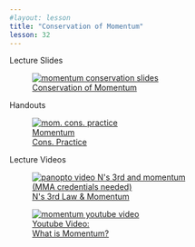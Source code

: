 ```yaml
---
#layout: lesson
title: "Conservation of Momentum"
lesson: 32
---
```


<div class="heading3"> Lecture Slides </div>

<div class="thumb_container">

  <a href="https://drive.google.com/file/d/1ISAQLAjrK2u6_wtKUHqjZO2ip1r0Cn4a/view" target="_blank">
    <figure class="thumblink">
      <img class="thumblink-img" src="{{site.baseurl}}/images/thumbs/L32.png" alt="momentum conservation slides" >
      <figcaption class="thumblink-caption"> Conservation of Momentum </figcaption>
    </figure>
  </a>

</div>


<div class="heading3">
  Handouts
</div>

<div class="thumb_container">

  <a href="{{site.baseurl}}/handouts/h32_Momentum.pdf" target="_blank">
    <figure class="thumblink">
      <img class="thumblink-img-portrait" src="{{site.baseurl}}/images/thumbs/H32.png" alt="mom. cons. practice" >
      <figcaption class="thumblink-caption"> Momentum <br> Cons. Practice </figcaption>
    </figure>
  </a>

</div>


<div class="heading3">
  Lecture Videos
</div>

<div class="thumb_container">

  <a href="https://mma.hosted.panopto.com/Panopto/Pages/Viewer.aspx?id=293aa764-69fc-48b6-9332-ad1a0122938e" target="_blank">
    <figure class="thumblink">
      <img class="thumblink-img"
    src="{{site.baseurl}}/images/thumbs/panopto_thumb.png"
    alt="panopto video N's 3rd and momentum" >
      <figcaption class="thumblink-caption" style="width: 180px;">
     (MMA credentials needed) N's 3rd Law & Momentum </figcaption>
    </figure>
  </a>

  <a href="https://www.youtube.com/watch?v=jm7jVi8akcc" target="_blank">
    <figure class="thumblink">
      <img class="thumblink-img"
    src="http://img.youtube.com/vi/jm7jVi8akcc/hqdefault.jpg"
    alt="momentum youtube video" >
      <figcaption class="thumblink-caption" > Youtube Video: <br> What is Momentum? </figcaption>
    </figure>
  </a>

</div>
